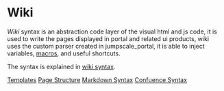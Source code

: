 Wiki
====

*Wiki* syntax is an abstraction code layer of the visual html and js code,
it is used to write the pages displayed in portal and related ui products,
wiki uses the custom parser created in jumpscale_portal, it is able to
inject variables, [macros](https://gig.gitbooks.io/jumpscale8/content/Portal/Macros/Macros.html), and useful shortcuts.

The syntax is explained in [wiki syntax](https://gig.gitbooks.io/jumpscale8/content/Portal/Wiki/Wiki%20Syntax%20Confluence.html).

[Templates](Templates.md)
[Page Structure](Pagestructure.md)
[Markdown Syntax](Markdown.md)
[Confuence Syntax](Confluence.md)
